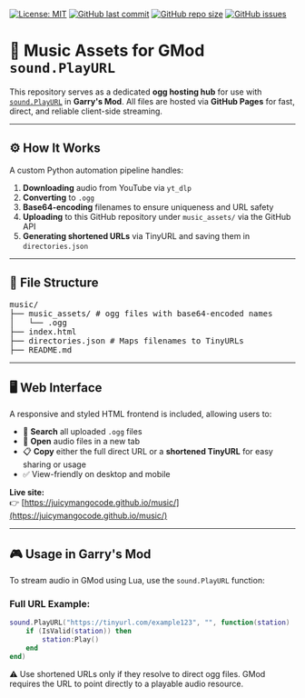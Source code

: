 [![License: MIT](https://img.shields.io/badge/License-MIT-green.svg)](LICENSE)
[![GitHub last commit](https://img.shields.io/github/last-commit/JuicyMangoCode/music)](https://github.com/JuicyMangoCode/music/commits/main)
[![GitHub repo size](https://img.shields.io/github/repo-size/JuicyMangoCode/music)](https://github.com/JuicyMangoCode/music)
[![GitHub issues](https://img.shields.io/github/issues/JuicyMangoCode/music)](https://github.com/JuicyMangoCode/music/issues)

# 🎵 Music Assets for GMod `sound.PlayURL`

This repository serves as a dedicated **ogg hosting hub** for use with [`sound.PlayURL`](https://wiki.facepunch.com/gmod/sound.PlayURL) in **Garry's Mod**. All files are hosted via **GitHub Pages** for fast, direct, and reliable client-side streaming.

---

## ⚙️ How It Works

A custom Python automation pipeline handles:

1. **Downloading** audio from YouTube via `yt_dlp`
2. **Converting** to `.ogg`
3. **Base64-encoding** filenames to ensure uniqueness and URL safety
4. **Uploading** to this GitHub repository under `music_assets/` via the GitHub API
5. **Generating shortened URLs** via TinyURL and saving them in `directories.json`

---

## 📁 File Structure
<pre>music/
├── music_assets/ # ogg files with base64-encoded names
│   └── <base64_encoded_name>.ogg
├── index.html
├── directories.json # Maps filenames to TinyURLs
├── README.md</pre>


---

## 🖥️ Web Interface

A responsive and styled HTML frontend is included, allowing users to:

- 🔎 **Search** all uploaded `.ogg` files
- 🔗 **Open** audio files in a new tab
- 📋 **Copy** either the full direct URL or a **shortened TinyURL** for easy sharing or usage
- ✅ View-friendly on desktop and mobile

**Live site:**  
👉 [https://juicymangocode.github.io/music/](https://juicymangocode.github.io/music/)

---

## 🎮 Usage in Garry's Mod

To stream audio in GMod using Lua, use the `sound.PlayURL` function:

### Full URL Example:
```lua
sound.PlayURL("https://tinyurl.com/example123", "", function(station)
    if (IsValid(station)) then
        station:Play()
    end
end)
```
⚠️ Use shortened URLs only if they resolve to direct ogg files. GMod requires the URL to point directly to a playable audio resource.

